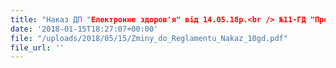 ```yaml
---
title: "Наказ ДП "Електронне здоров'я" від 14.05.18р.<br /> №11-ГД "Про внесення змін до Наказу №3-ГД від 21.03.2018р"
date: '2018-01-15T18:27:07+00:00'
file: "/uploads/2018/05/15/Zminy_do_Reglamentu_Nakaz_10gd.pdf"
file_url: ''
---
```

